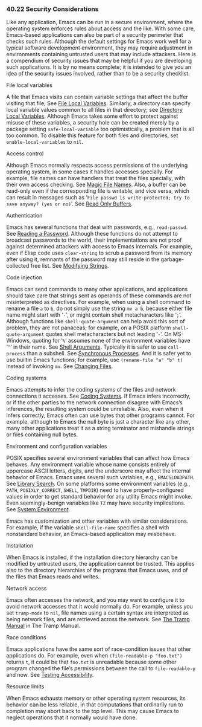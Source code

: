 

### 40.22 Security Considerations

Like any application, Emacs can be run in a secure environment, where the operating system enforces rules about access and the like. With some care, Emacs-based applications can also be part of a security perimeter that checks such rules. Although the default settings for Emacs work well for a typical software development environment, they may require adjustment in environments containing untrusted users that may include attackers. Here is a compendium of security issues that may be helpful if you are developing such applications. It is by no means complete; it is intended to give you an idea of the security issues involved, rather than to be a security checklist.

File local variables

A file that Emacs visits can contain variable settings that affect the buffer visiting that file; See [File Local Variables](File-Local-Variables.html). Similarly, a directory can specify local variable values common to all files in that directory; see [Directory Local Variables](Directory-Local-Variables.html). Although Emacs takes some effort to protect against misuse of these variables, a security hole can be created merely by a package setting `safe-local-variable` too optimistically, a problem that is all too common. To disable this feature for both files and directories, set `enable-local-variables` to `nil`.

Access control

Although Emacs normally respects access permissions of the underlying operating system, in some cases it handles accesses specially. For example, file names can have handlers that treat the files specially, with their own access checking. See [Magic File Names](Magic-File-Names.html). Also, a buffer can be read-only even if the corresponding file is writable, and vice versa, which can result in messages such as ‘`File passwd is write-protected; try to save anyway? (yes or no)`’. See [Read Only Buffers](Read-Only-Buffers.html).

Authentication

Emacs has several functions that deal with passwords, e.g., `read-passwd`. See [Reading a Password](Reading-a-Password.html). Although these functions do not attempt to broadcast passwords to the world, their implementations are not proof against determined attackers with access to Emacs internals. For example, even if Elisp code uses `clear-string` to scrub a password from its memory after using it, remnants of the password may still reside in the garbage-collected free list. See [Modifying Strings](Modifying-Strings.html).

Code injection

Emacs can send commands to many other applications, and applications should take care that strings sent as operands of these commands are not misinterpreted as directives. For example, when using a shell command to rename a file `a` to `b`, do not simply use the string `mv a b`, because either file name might start with ‘`-`’, or might contain shell metacharacters like ‘`;`’. Although functions like `shell-quote-argument` can help avoid this sort of problem, they are not panaceas; for example, on a POSIX platform `shell-quote-argument` quotes shell metacharacters but not leading ‘`-`’. On MS-Windows, quoting for ‘`%`’ assumes none of the environment variables have ‘`^`’ in their name. See [Shell Arguments](Shell-Arguments.html). Typically it is safer to use `call-process` than a subshell. See [Synchronous Processes](Synchronous-Processes.html). And it is safer yet to use builtin Emacs functions; for example, use `(rename-file "a" "b" t)` instead of invoking `mv`. See [Changing Files](Changing-Files.html).

Coding systems

Emacs attempts to infer the coding systems of the files and network connections it accesses. See [Coding Systems](Coding-Systems.html). If Emacs infers incorrectly, or if the other parties to the network connection disagree with Emacs’s inferences, the resulting system could be unreliable. Also, even when it infers correctly, Emacs often can use bytes that other programs cannot. For example, although to Emacs the null byte is just a character like any other, many other applications treat it as a string terminator and mishandle strings or files containing null bytes.

Environment and configuration variables

POSIX specifies several environment variables that can affect how Emacs behaves. Any environment variable whose name consists entirely of uppercase ASCII letters, digits, and the underscore may affect the internal behavior of Emacs. Emacs uses several such variables, e.g., `EMACSLOADPATH`. See [Library Search](Library-Search.html). On some platforms some environment variables (e.g., `PATH`, `POSIXLY_CORRECT`, `SHELL`, `TMPDIR`) need to have properly-configured values in order to get standard behavior for any utility Emacs might invoke. Even seemingly-benign variables like `TZ` may have security implications. See [System Environment](System-Environment.html).

Emacs has customization and other variables with similar considerations. For example, if the variable `shell-file-name` specifies a shell with nonstandard behavior, an Emacs-based application may misbehave.

Installation

When Emacs is installed, if the installation directory hierarchy can be modified by untrusted users, the application cannot be trusted. This applies also to the directory hierarchies of the programs that Emacs uses, and of the files that Emacs reads and writes.

Network access

Emacs often accesses the network, and you may want to configure it to avoid network accesses that it would normally do. For example, unless you set `tramp-mode` to `nil`, file names using a certain syntax are interpreted as being network files, and are retrieved across the network. See [The Tramp Manual](https://www.gnu.org/software/emacs/manual/html_node/tramp/index.html#Top) in The Tramp Manual.

Race conditions

Emacs applications have the same sort of race-condition issues that other applications do. For example, even when `(file-readable-p "foo.txt")` returns `t`, it could be that `foo.txt` is unreadable because some other program changed the file’s permissions between the call to `file-readable-p` and now. See [Testing Accessibility](Testing-Accessibility.html).

Resource limits

When Emacs exhausts memory or other operating system resources, its behavior can be less reliable, in that computations that ordinarily run to completion may abort back to the top level. This may cause Emacs to neglect operations that it normally would have done.
